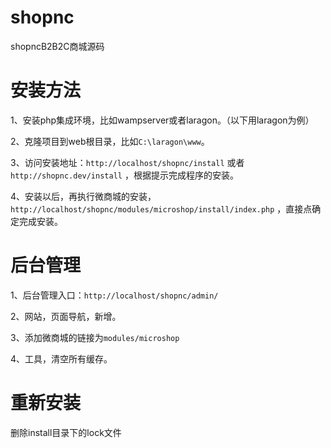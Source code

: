# shopnc
shopncB2B2C商城源码

# 安装方法
1、安装php集成环境，比如wampserver或者laragon。（以下用laragon为例）  

2、克隆项目到web根目录，比如`C:\laragon\www`。  

3、访问安装地址：`http://localhost/shopnc/install` 或者 `http://shopnc.dev/install` ，根据提示完成程序的安装。  

4、安装以后，再执行微商城的安装，`http://localhost/shopnc/modules/microshop/install/index.php` ，直接点确定完成安装。    

# 后台管理
1、后台管理入口：`http://localhost/shopnc/admin/`   

2、网站，页面导航，新增。   

3、添加微商城的链接为`modules/microshop`   

4、工具，清空所有缓存。  

# 重新安装
删除install目录下的lock文件

